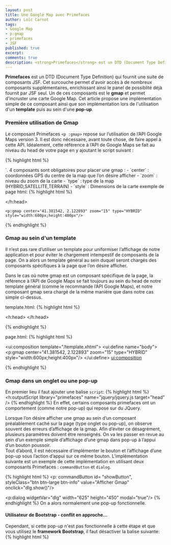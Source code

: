 ```yaml
---
layout: post
title: Une Google Map avec Primefaces
author: Loïc Carnot
tags:
- Google Map
- p:gmap
- primefaces
- JSF
published: true
excerpt: 
comments: true
description: <strong>Primefaces</strong> est un DTD (Document Type Definition) qui fournit une suite de composants JSF. Cet surcouche permet d'avoir accès à de nombreux composants supplémentaires, enrichissant ainsi le panel de possiblité déjà fournit par JSF seul. Un de ces composants est le <strong>gmap</strong> et permet d'incruster une carte Google Map. Cet article propose une implémentation simple de ce composant ainsi que son implémentation lors de l'utilisation d'un template puis au sein d'une pop-up.
---
```


**Primefaces** est un DTD (Document Type Definition) qui fournit une suite de composants JSF. Cet surcouche permet d'avoir accès à de nombreux composants supplémentaires, enrichissant ainsi le panel de possiblité déjà fournit par JSF seul. Un de ces composants est le **gmap** et permet d'incruster une carte Google Map. Cet article propose une implémentation simple de ce composant ainsi que son implémentation lors de l'utilisation d'un **template** puis au sein d'une **pop-up**.  

### Première utilisation de Gmap 

Le composant Primefaces `<p :gmap>` repose sur l’utilisation de l’API Google Maps version 3. Il est donc nécessaire, avant toute chose, de faire appel à cette API. Idéalement, cette référence à l’API de Google Maps se fait au niveau du head de votre page en y ajoutant le script suivant :

{% highlight html %}

<script src="http://maps.google.com/maps/api/js?sensor=true|false" type="text/javascript"></script

{% endhighlight %}


Vous aurez remarqué qu’un paramètre est passé au sein de l’URL servant de source au script. Ce paramètre est le sensor et prend soit la valeur true ou false (notez qu’ici les 2 valeurs y sont mises mais il faut préciser la valeur true or false dans le cadre de votre utilisation). Ce paramètre spécifie si votre application utilise un sensor comme GPSLocator par exemple.  

Pour ceux qui auraient utilisé des versions plus anciennes de l’API de Google Maps, avec la V3 il n’est plus nécessaire de générer une API key (clé API) afin d’incorporer une gmap à notre application.

Ce script permet de faire appel à l’API Google Map, il est donc maintenant possible d’utiliser le composant de Primefaces `<p:gmap/>`.

4 composants sont obligatoires pour placer une gmap :  
- `center` : coordonnées GPS du centre de la map que l’on désire afficher  
- `zoom` : niveau du zoom de la carte  
- `type` : type de la map (HYBRID,SATELLITE,TERRAIN)  
- `style` : Dimensions de la carte  

exemple de page html:
{% highlight html %}
<!DOCTYPE html PUBLIC "-//W3C//DTD XHTML 1.0 Transitional//EN" "http://www.w3.org/TR/xhtml1/DTD/xhtml1-transitional.dtd">
<html xmlns="http://www.w3.org/1999/xhtml"
	xmlns:h="http://java.sun.com/jsf/html"
	xmlns:f="http://java.sun.com/jsf/core"
	xmlns:ui="http://java.sun.com/jsf/facelets"
	xmlns:p="http://primefaces.org/ui">

<h:head>
	<meta charset="utf-8" />
	<title>Exemple Gmap</title>
	<script src="http://maps.google.com/maps/api/js?sensor=false" type="text/javascript"></script>
</h:head>
<body>

	<p:gmap center="41.381542, 2.122893" zoom="15" type="HYBRID" style="width:600px;height:400px"/>
</body>
</htlm>
{% endhighlight %}

### Gmap au sein d'un template

Il n’est pas rare d’utiliser un template pour uniformiser l’affichage de notre application et pour éviter le chargement intempestif de composants de la page. On a alors un template général au sein duquel seront chargés des composants spécifiques à la page que l’on désire afficher.  

Dans le cas où notre gmap est un composant spécifique de la page, la référence à l’API de Google Maps se fait toujours au sein du head de notre template général (comme le recommande l’API Google Maps), et notre composant gmap sera chargé de la même manière que dans notre cas simple ci-dessus.  

template.html:
{% highlight html %}
<!DOCTYPE html PUBLIC "-//W3C//DTD XHTML 1.0 Transitional//EN" "http://www.w3.org/TR/xhtml1/DTD/xhtml1-transitional.dtd">
<html xmlns="http://www.w3.org/1999/xhtml"
	xmlns:h="http://java.sun.com/jsf/html"
	xmlns:f="http://java.sun.com/jsf/core"
	xmlns:ui="http://java.sun.com/jsf/facelets">

<h:head>
	<meta charset="utf-8" />
	<title>Exemple Gmap au sein d'un template</title>
	<script src="http://maps.google.com/maps/api/js?sensor=false" type="text/javascript"></script>
</h:head>
<body>
	<ui:insert name="body" />
</body>
</htlm>
{% endhighlight %}

page.html:
{% highlight html %}
<!DOCTYPE html PUBLIC "-//W3C//DTD XHTML 1.0 Transitional//EN" "http://www.w3.org/TR/xhtml1/DTD/xhtml1-transitional.dtd">
<html xmlns="http://www.w3.org/1999/xhtml"
	xmlns:h="http://java.sun.com/jsf/html"
	xmlns:f="http://java.sun.com/jsf/core"
	xmlns:ui="http://java.sun.com/jsf/facelets"
	xmlns:p="http://primefaces.org/ui">

<ui:composition template="/template.xhtml">
	<ui:define name="body">
		<p:gmap center="41.381542, 2.122893" zoom="15" type="HYBRID" style="width:600px;height:400px"/>
	</ui:define>
<ui:composition>

</htlm>
{% endhighlight %}


### Gmap dans un onglet ou une pop-up
En premier lieu il faut ajouter une balise `script`:
{% highlight html %}
<h:outputScript library="primefaces" name="jquery/jquery.js target="head" />
{% endhighlight %}
En effet, certains composants primefaces ont un comportement (comme notre pop-up) qui repose sur du JQuery.

Lorsque l’on désire afficher une gmap au sein d’un composant préalablement caché sur la page (type onglet ou pop-up), on observe souvent des erreurs d’affichage de la gmap. Afin d’éviter ce désagrément, plusieurs paramètres doivent être renseignés. On va les passer en revue au sein d’un exemple simple d’affichage d’une gmap dans pop-up à l’appui d’un bouton poussoir.  
Tout d’abord, il est nécessaire d’implémenter le bouton et l’affichage d’une pop-up sous l’action d’appui sur ce même bouton. L’implémentation suivante est un exemple de cette implémentation en utilisant deux composants Primefaces : `commandButton` et `dialog`.

{% highlight html %}
<p: commandButton id= "showButton", styleClass="btn btn-large btn-info" value="Afficher Gmap" onclick="dlg.show()"/>

<p:dialog widgetVar="dlg" width="625" height="450" modal="true"/>
{% endhighlight %}
On a alors normalement une pop-up fonctionnelle. 

#### Utilisateur de Bootstrap - conflit en approche...

Cependant, si cette pop-up n'est pas fonctionnelle à cette étape et que vous utilisez le **framework Bootstrap**, il faut désactiver la balise suivante:
{% highlight html %}
<script src="..../bootstrap/js/jquery.js"/>
{% endhighlight %}
Certains composants Primefaces ont un comportement (comme notre pop-up) qui repose sur du JQuery. Or, lors de la demande d'affichage de la pop up, votre application ne sait pas s'il doit utiliser le JQuery de Bootstrap ou de Primefaces. Ce conflit empêche l'affichage de la pop up.
 
Le code html obtenu est alors le suivant:  

{% highlight html %}
<!DOCTYPE html PUBLIC "-//W3C//DTD XHTML 1.0 Transitional//EN" "http://www.w3.org/TR/xhtml1/DTD/xhtml1-transitional.dtd">
<html xmlns="http://www.w3.org/1999/xhtml"
	xmlns:h="http://java.sun.com/jsf/html"
	xmlns:f="http://java.sun.com/jsf/core"
	xmlns:ui="http://java.sun.com/jsf/facelets"
	xmlns:p="http://primefaces.org/ui">

<ui:composition template="/template.xhtml">
	<ui:define name="body">
		<h:outputScript library="primefaces" name="jquery/jquery.js" target="head" />
		<p:dialog widgetVar="dlg" width="625" height="450" modal="true"/>
	</ui:define>
<ui:composition>

</htlm>
{% endhighlight %}

Il suffit maintenant d’ajouter notre balise gmap au sein de la pop-up en précisant les 4 champs obligatoires de la façon suivante :  

{% highlight html %}

<p:dialog widgetVar="dlg" width="625" height="450" modal="true">
	
	<p:gmap center= "41.381542, 2.122893" zoom="15" type="HYBRID" style="width :600px ;height :400px"/>

</p:dialog>

{% endhighlight %}

Les premières erreurs que j’ai pu observer chez certains utilisateurs sont de ne pas préciser le width et le height de la pop-up (ce qui n’est pas vraiment une erreur liée à la Gmap mais à la pop-up). 
Ensuite, si vous tenter d’exécuter le code que je viens de vous fournir, vous remarquerez que la pop-up s’affiche durant un court espace de temps puis disparaît (ou ne s’affiche pas du tout). Il est alors nécessaire d’ajouter l’appel d’une méthode checkResize() lors de l’affichage de la pop-up. Pour se faire, on effectue l’implémentation ci-dessous :  

{% highlight html %}

<p:dialog widgetVar="dlg" width="625" height="450" modal="true" onShow="myMap.checkResize()">
	
	<p:gmap center= "41.381542, 2.122893" zoom="15" type="HYBRID" style="width :600px ;height :400px" widgetVar="myMap"/>

</p:dialog>

{% endhighlight %}

Ainsi, votre pop-up contenant la gmap devrait rester à l’affichage (ou s’afficher si aucun affichage ne s’effectuait précédemment). 
Si vous avez suivi l’implémentation ci dessus et bien ajouté la référence à l’API Google Maps dans le header de votre page, il n’y a pas de raison que votre gmap ne s’affiche pas correctement.

### Avantages :

* Utilisation de l'API Google Maps et de ses fonctionnalités


